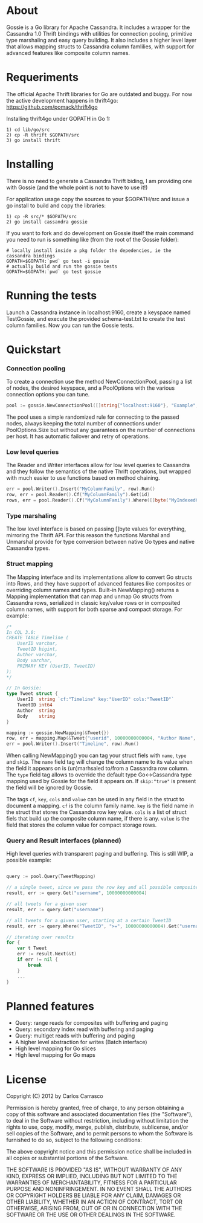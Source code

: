 # About

Gossie is a Go library for Apache Cassandra. It includes a wrapper for the Cassandra 1.0 Thrift bindings with utilities for connection pooling, primitive type marshaling and easy query building. It also includes a higher level layer that allows mapping structs to Cassandra column famlilies, with support for advanced features like composite column names.


# Requeriments

The official Apache Thrift libraries for Go are outdated and buggy. For now the active development happens in thrift4go:
https://github.com/pomack/thrift4go

Installing thrift4go under GOPATH in Go 1:

```
1) cd lib/go/src
2) cp -R thrift $GOPATH/src
3) go install thrift
```


# Installing

There is no need to generate a Cassandra Thrift biding, I am providing one with Gossie (and the whole point is not to have to use it!)

For application usage copy the sources to your $GOPATH/src and issue a go install to build and copy the libraries:

```
1) cp -R src/* $GOPATH/src
2) go install cassandra gossie
```

If you want to fork and do development on Gossie itself the main command you need to run is something like (from the root of the Gossie folder):

```
# locally install inside a pkg folder the depedencies, ie the cassandra bindings
GOPATH=$GOPATH:`pwd` go test -i gossie
# actually build and run the gossie tests
GOPATH=$GOPATH:`pwd` go test gossie
```


# Running the tests

Launch a Cassandra instance in localhost:9160, create a keyspace named TestGossie, and execute the provided schema-test.txt to create the test column families. Now you can run the Gossie tests.


# Quickstart

### Connection pooling

To create a connection use the method NewConnectionPool, passing a list of nodes, the desired keyspace, and a PoolOptions with the various connection options you can tune.

```Go
pool := gossie.NewConnectionPool([]string{"localhost:9160"}, "Example", PoolOptions{Size: 50, Timeout: 3000})
````

The pool uses a simple randomized rule for connecting to the passed nodes, always keeping the total number of connections under PoolOptions.Size but without any guarantees on the number of connections per host. It has automatic failover and retry of operations.

### Low level queries

The Reader and Writer interfaces allow for low level queries to Cassandra and they follow the semantics of the native Thrift operations, but wrapped with much easier to use functions based on method chaining.

```Go
err = pool.Writer().Insert("MyColumnFamily", row).Run()
row, err = pool.Reader().Cf("MyColumnFamily").Get(id)
rows, err = pool.Reader().Cf("MyColumnFamily").Where([]byte("MyIndexedColumn"), EQ, []byte("hi!")).IndexedGet(&IndexedRange{Count: 1000})
````

### Type marshaling

The low level interface is based on passing []byte values for everything, mirroring the Thrift API. For this reason the functions Marshal and Unmarshal provide for type conversion between native Go types and native Cassandra types.

### Struct mapping

The Mapping interface and its implementations allow to convert Go structs into Rows, and they have support of advanced features like composites or overriding column names and types. Built-in NewMapping() returns a Mapping implementation that can map and unmap Go structs from Cassandra rows, serialized in classic key/value rows or in composited column names, with support for both sparse and compact storage. For example:

```Go
/*
In CQL 3.0:
CREATE TABLE Timeline (
    UserID varchar,
    TweetID bigint,
    Author varchar,
    Body varchar,
    PRIMARY KEY (UserID, TweetID)
);
*/

// In Gossie:
type Tweet struct {
	UserID  string `cf:"Timeline" key:"UserID" cols:"TweetID"`
	TweetID int64
	Author  string
	Body    string
}

mapping := gossie.NewMapping(&Tweet{})
row, err = mapping.Map(&Tweet{"userid", 10000000000004, "Author Name", "Hey this thing rocks!"})
err = pool.Writer().Insert("Timeline", row).Run()
````

When calling NewMapping() you can tag your struct fiels with `name`, `type` and `skip`. The `name` field tag will change the column name to its value when the field it appears on is (un)marhsaled to/from a Cassandra row column. The `type` field tag allows to override the default type Go<->Cassandra type mapping used by Gossie for the field it appears on. If `skip:"true"` is present the field will be ignored by Gossie.

The tags `cf`, `key`, `cols` and `value` can be used in any field in the struct to document a mapping. `cf` is the column family name. `key` is the field name in the struct that stores the Cassandra row key value. `cols` is a list of struct fiels that build up the composite column name, if there is any. `value` is the field that stores the column value for compact storage rows.

### Query and Result interfaces (planned)

High level queries with transparent paging and buffering. This is still WIP, a possible example:

```Go

query := pool.Query(TweetMapping)

// a single tweet, since we pass the row key and all possible composite values
result, err := query.Get("username", 10000000000004)

// all tweets for a given user
result, err := query.Get("username")

// all tweets for a given user, starting at a certain TweetID
result, err := query.Where("TweetID", ">=", 10000000000004).Get("username")

// iterating over results
for {
	var t Tweet
	err := result.Next(&t)
	if err != nil {
		break
	}
	...
}
````

# Planned features

- Query: range reads for composites with buffering and paging
- Query: secondary index read with buffering and paging
- Query: multiget reads with buffering and paging
- A higher level abstraction for writes (Batch interface)
- High level mapping for Go slices
- High level mapping for Go maps


# License

Copyright (C) 2012 by Carlos Carrasco

Permission is hereby granted, free of charge, to any person obtaining a copy
of this software and associated documentation files (the "Software"), to deal
in the Software without restriction, including without limitation the rights
to use, copy, modify, merge, publish, distribute, sublicense, and/or sell
copies of the Software, and to permit persons to whom the Software is
furnished to do so, subject to the following conditions:

The above copyright notice and this permission notice shall be included in
all copies or substantial portions of the Software.

THE SOFTWARE IS PROVIDED "AS IS", WITHOUT WARRANTY OF ANY KIND, EXPRESS OR
IMPLIED, INCLUDING BUT NOT LIMITED TO THE WARRANTIES OF MERCHANTABILITY,
FITNESS FOR A PARTICULAR PURPOSE AND NONINFRINGEMENT. IN NO EVENT SHALL THE
AUTHORS OR COPYRIGHT HOLDERS BE LIABLE FOR ANY CLAIM, DAMAGES OR OTHER
LIABILITY, WHETHER IN AN ACTION OF CONTRACT, TORT OR OTHERWISE, ARISING FROM,
OUT OF OR IN CONNECTION WITH THE SOFTWARE OR THE USE OR OTHER DEALINGS IN
THE SOFTWARE.

